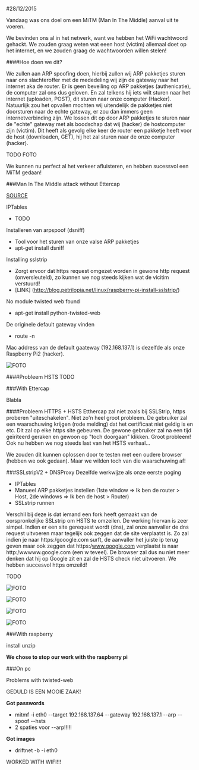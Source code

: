 #28/12/2015

Vandaag was ons doel om een MiTM (Man In The Middle) aanval uit te voeren.

We bevinden ons al in het netwerk, want we hebben het WiFi wachtwoord gehackt. We zouden graag weten wat eeen host (victim) allemaal doet op het internet, en we zouden graag de wachtwoorden willen stelen!

####Hoe doen we dit?

We zullen aan ARP spoofing doen, hierbij zullen wij ARP pakketjes sturen naar ons slachteroffer met de mededeling wij zijn de gateway naar het internet aka de router. Er is geen beveiling op ARP pakketjes (authenicatie), de computer zal ons dus geloven. En zal telkens hij iets wilt sturen naar het internet (uploaden, POST), dit sturen naar onze computer (Hacker). Natuurlijk zou het opvallen mochten wij uitendelijk de pakketjes niet doorsturen naar de echte gateway, er zou dan immers geen internetverbinding zijn. We lossen dit op door ARP pakketjes te sturen naar de "echte" gateway met als boodschap dat wij (hacker) de hostcomputer zijn (victim). Dit heeft als gevolg elke keer de router een pakketje heeft voor de host (downloaden, GET), hij het zal sturen naar de onze computer (hacker).

TODO FOTO

We kunnen nu perfect al het verkeer afluisteren, en hebben sucessvol een MiTM gedaan!

###Man In The Middle attack without Ettercap

[SOURCE](https://www.youtube.com/watch?v=Vvln4_HfIVg)

IPTables
* TODO

Installeren van arpspoof (dsniff)
* Tool voor het sturen van onze valse ARP pakketjes
* apt-get install dsniff

Installing sslstrip
* Zorgt ervoor dat https request omgezet worden in gewone http request (onversleuteld), zo kunnen we nog steeds kijken wat de vicitim verstuurd!
* [LINK] (http://blog.petrilopia.net/linux/raspberry-pi-install-sslstrip/)

No module twisted web found
* apt-get install python-twisted-web

De originele default gateway vinden
* route -n

Mac address van de default gaateway (192.168.137.1) is dezelfde als onze Raspberry Pi2 (hacker). 

![FOTO](http://i.imgur.com/x5ZWnHw.png)

####Probleem HSTS
TODO

###With Ettercap

Blabla

####Probleem HTTPS + HSTS
Etthercap zal niet zoals bij SSLStrip, https proberen "uiteschakelen". Niet zo'n heel groot probleem. De gebruiker zal een waarschuwing krijgen (rode melding) dat het certificaat niet geldig is en etc. Dit zal op elke https site gebeuren. De gewone gebruiker zal na een tijd geïriteerd geraken en gewoon op "toch doorgaan" klikken. Groot probleem! Ook nu hebben we nog steeds last van het HSTS verhaal...

We zouden dit kunnen oplossen door te testen met een oudere browser (hebben we ook gedaan). Maar we wilden toch van die waarschuwing af!


###SSLstripV2 + DNSProxy
Dezelfde werkwijze als onze eerste poging
* IPTables
* Manueel ARP pakketjes instellen (1ste window => Ik ben de router > Host, 2de windows => Ik ben de host > Router)
* SSLstrip runnen 

Verschil bij deze is dat iemand een fork heeft gemaakt van de oorspronkelijke SSLstrip om HSTS te omzeilen. De werking hiervan is zeer simpel. Indien er een site gerequest wordt (dns), zal onze aanvaller de dns request uitvoeren maar tegelijk ook zeggen dat de site verplaatst is. Zo zal indien je naar https:/gooogle.com surft, de aanvaller het juiste ip terug geven maar ook zeggen dat https:/www.google.com verplaatst is naar http:/wwwww.google.com (een w teveel). De browser zal dus nu niet meer denken dat hij op Google zit en zal de HSTS check niet uitvoeren. We hebben succesvol https omzeild!

TODO 

![FOTO](http://i.imgur.com/DkTBB9v.jpg)

![FOTO](http://i.imgur.com/uCBNZT1.jpg)

![FOTO](http://i.imgur.com/2JCA5ow.jpg)

![FOTO](http://i.imgur.com/BgeXIaa.jpg)

###With raspberry

install unzip

**We chose to stop our work with the raspberry pi**

###On pc

Problems with twisted-web

GEDULD IS EEN MOOIE ZAAK!

**Got passwords** 
* mitmf -i eth0 --target 192.168.137.64 --gateway 192.168.137.1  --arp --spoof --hsts
* 2 spaties voor --arp!!!!!

**Got images** 
* driftnet -b -i eth0

WORKED WITH WIFI!!!

